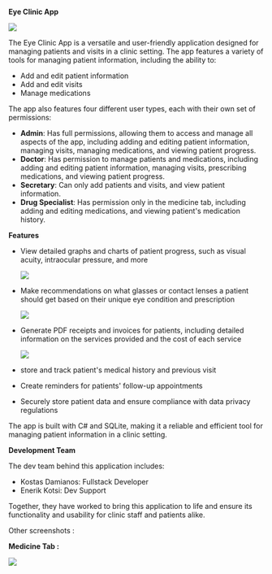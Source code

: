 **Eye Clinic App**

![]([media/2803777945c47a979daba949ed63c6d3.png](https://prnt.sc/ovQDuJft56Oh))

The Eye Clinic App is a versatile and user-friendly application designed for managing patients and visits in a clinic setting. The app features a variety of tools for managing patient information, including the ability to:

-   Add and edit patient information
-   Add and edit visits
-   Manage medications

The app also features four different user types, each with their own set of permissions:

-   **Admin**: Has full permissions, allowing them to access and manage all aspects of the app, including adding and editing patient information, managing visits, managing medications, and viewing patient progress.
-   **Doctor**: Has permission to manage patients and medications, including adding and editing patient information, managing visits, prescribing medications, and viewing patient progress.
-   **Secretary**: Can only add patients and visits, and view patient information.
-   **Drug Specialist**: Has permission only in the medicine tab, including adding and editing medications, and viewing patient's medication history.

**Features**

-   View detailed graphs and charts of patient progress, such as visual acuity, intraocular pressure, and more

    ![](media/065ddd93b679b598cd613e973ee09e53.png)

-   Make recommendations on what glasses or contact lenses a patient should get based on their unique eye condition and prescription

    ![](media/c3c0e33b5cee6f9d7c302d4ac1b95af2.png)

-   Generate PDF receipts and invoices for patients, including detailed information on the services provided and the cost of each service

    ![](media/a3891161a1bcd63853f3d068f817127a.png)

-   store and track patient's medical history and previous visit
-   Create reminders for patients' follow-up appointments
-   Securely store patient data and ensure compliance with data privacy regulations

The app is built with C\# and SQLite, making it a reliable and efficient tool for managing patient information in a clinic setting.

**Development Team**

The dev team behind this application includes:

-   Kostas Damianos: Fullstack Developer
-   Enerik Kotsi: Dev Support

Together, they have worked to bring this application to life and ensure its functionality and usability for clinic staff and patients alike.

Other screenshots :

**Medicine Tab :**

![](media/8d363efbad98511e9756b124d0075aa3.png)
